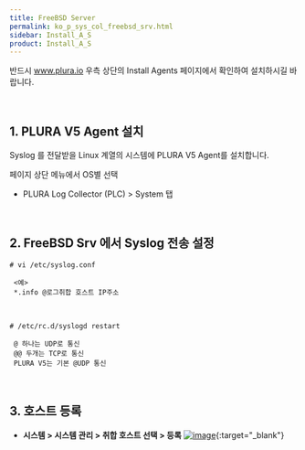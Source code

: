 ```yaml
---
title: FreeBSD Server
permalink: ko_p_sys_col_freebsd_srv.html
sidebar: Install_A_S
product: Install_A_S
---
```


반드시 www.plura.io 우측 상단의 Install Agents 페이지에서 확인하여 설치하시길 바랍니다.

<br />

## 1. PLURA V5 Agent 설치

Syslog 를 전달받을 Linux 계열의 시스템에 PLURA V5 Agent를 설치합니다.

페이지 상단 메뉴에서 OS별 선택

  - PLURA Log Collector (PLC) > System 탭

<br /> 

## 2. FreeBSD Srv 에서 Syslog 전송 설정

`# vi /etc/syslog.conf`

     <예>
     *.info @로그취합 호스트 IP주소

<br />

`# /etc/rc.d/syslogd restart`

     @ 하나는 UDP로 통신
     @@ 두개는 TCP로 통신
     PLURA V5는 기본 @UDP 통신

<br />

## 3. 호스트 등록

- **시스템 > 시스템 관리 > 취합 호스트 선택 > 등록**
 [![image](/docs/images/Ins_G/FreeBSD/freebsd.png)](/docs/images/Ins_G/FreeBSD/freebsd.png){:target="_blank"}